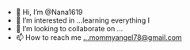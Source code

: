 - 👋 Hi, I’m @Nana1619
- 👀 I’m interested in ...learning everything I 
- 💞️ I’m looking to collaborate on ...
- 📫 How to reach me ...mommyangel78@gmail.com

<!---
Nana1619/Nana1619 is a ✨ special ✨ repository because its `README.md` (this file) appears on your GitHub profile.
You can click the Preview link to take a look at your changes.
--->
